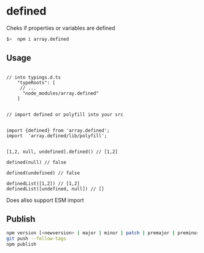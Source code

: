 # defined
Cheks if properties or variables are defined


```bash
$>  npm i array.defined
```

## Usage

```javscript

// into typings.d.ts
    "typeRoots": [
     // ...
      "node_modules/array.defined"
    ]


// import defined or polyfill into your src


import {defined} from 'array.defined';
import  'array.defined/lib/polyfill';


[1,2, null, undefined].defined() // [1,2]

defined(null) // false

defined(undefined) // false

definedList([1,2]) // [1,2]
definedList([undefined, null]) // []
```


Does allso support ESM import

## Publish

```bash
npm version [<newversion> | major | minor | patch | premajor | preminor | prepatch | prerelease]
git push --follow-tags
npm publish
```
